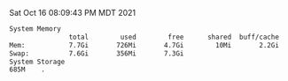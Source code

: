 Sat Oct 16 08:09:43 PM MDT 2021
```bash
System Memory
               total        used        free      shared  buff/cache   available
Mem:           7.7Gi       726Mi       4.7Gi        10Mi       2.2Gi       6.6Gi
Swap:          7.6Gi       356Mi       7.3Gi
System Storage
685M	.
```
